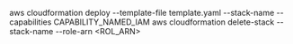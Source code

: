 aws cloudformation deploy --template-file template.yaml --stack-name <name-stack> --capabilities CAPABILITY_NAMED_IAM
aws cloudformation delete-stack --stack-name <stack-name> --role-arn <ROL_ARN>
